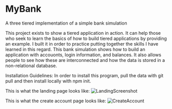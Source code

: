 # MyBank
A three tiered implementation of a simple bank simulation

This project exists to show a tiered application in action. It can help those who seek to learn the basics of how to build tiered applications by providing an example. I built it in order to practice putting together the skills I have learned in this regard. This bank simulation shows how to build an application with accouonts, login information, and balances. It also allows people to see how these are interconnected and how the data is stored in a non-relational database.

Installation Guidelines: In order to install this program, pull the data with git pull and then install locally with npm init.

This is what the landing page looks like:
![LandingScreenshot](https://user-images.githubusercontent.com/78843901/136151263-1d5de515-052f-4a26-916a-a2cb10907748.png)

This is what the create account page looks like:
![CreateAccount](https://user-images.githubusercontent.com/78843901/136151328-3cbbf151-8054-454a-b15c-ce32d8657f8c.png)
